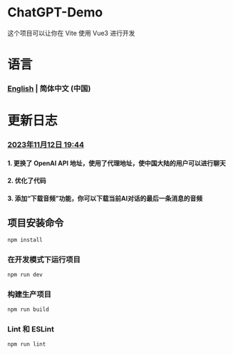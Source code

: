 # ChatGPT-Demo

这个项目可以让你在 Vite 使用 Vue3 进行开发

# 语言
### [English](https://github.com/qaz3440798292/chatgpt-demo/blob/README.md) | 简体中文 (中国)

# 更新日志

### [2023年11月12日 19:44]()
#### 1. 更换了 OpenAI API 地址，使用了代理地址，使中国大陆的用户可以进行聊天
#### 2. 优化了代码
#### 3. 添加“下载音频”功能，你可以下载当前AI对话的最后一条消息的音频




## 项目安装命令

```sh
npm install
```

### 在开发模式下运行项目

```sh
npm run dev
```

### 构建生产项目

```sh
npm run build
```

### Lint 和 ESLint

```sh
npm run lint
```
